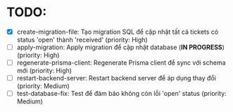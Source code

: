 # TODO:

- [x] create-migration-file: Tạo migration SQL để cập nhật tất cả tickets có status 'open' thành 'received' (priority: High)
- [ ] apply-migration: Apply migration để cập nhật database (**IN PROGRESS**) (priority: High)
- [ ] regenerate-prisma-client: Regenerate Prisma client để sync với schema mới (priority: High)
- [ ] restart-backend-server: Restart backend server để áp dụng thay đổi (priority: Medium)
- [ ] test-database-fix: Test để đảm bảo không còn lỗi 'open' status (priority: Medium)

